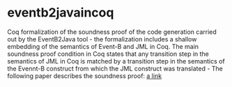 # eventb2javaincoq

Coq formalization of the soundness proof of the code generation carried out by the EventB2Java tool - the formalization includes a shallow embedding of the semantics of Event-B and JML in Coq. The main soundness proof condition in Coq states that any transition step in the semantics of JML in Coq is matched by a transition step in the semantics of the Evennt-B construct from which the JML construct was translated - The following paper describes the soundness proof: [a link]( https://ieeexplore.ieee.org/document/7781833) 
